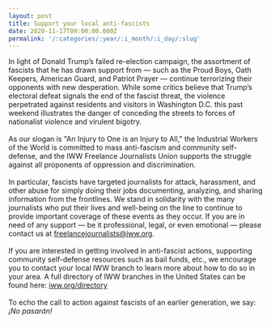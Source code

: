 ```yaml
---
layout: post
title: Support your local anti-fascists
date: 2020-11-17T09:00:00.000Z
permalink: '/:categories/:year/:i_month/:i_day/:slug'
---
```

In light of Donald Trump’s failed re-election campaign, the assortment of fascists that he has drawn support from — such as the Proud Boys, Oath Keepers, American Guard, and Patriot Prayer — continue terrorizing their opponents with new desperation. While some critics believe that Trump’s electoral defeat signals the end of the fascist threat, the violence perpetrated against residents and visitors in Washington D.C. this past weekend illustrates the danger of conceding the streets to forces of nationalist violence and virulent bigotry.<br><br>
As our slogan is "An Injury to One is an Injury to All," the Industrial Workers of the World is committed to mass anti-fascism and community self-defense, and the IWW Freelance Journalists Union supports the struggle against all proponents of oppression and discrimination.<br><br>
In particular, fascists have targeted journalists for attack, harassment, and other abuse for simply doing their jobs documenting, analyzing, and sharing information from the frontlines. We stand in solidarity with the many journalists who put their lives and well-being on the line to continue to provide important coverage of these events as they occur. If you are in need of any support — be it professional, legal, or even emotional — please contact us at [freelancejournalists@iww.org](mailto:freelancejournalists@iww.org).<br><br>
If you are interested in getting involved in anti-fascist actions, supporting community self-defense resources such as bail funds, etc., we encourage you to contact your local IWW branch to learn more about how to do so in your area. A full directory of IWW branches in the United States can be found here: [iww.org/directory](https://iww.org/directory)<br><br>To echo the call to action against fascists of an earlier generation, we say: _¡No pasarán!_
